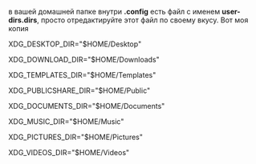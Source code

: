в вашей домашней папке внутри **.config** есть файл с именем **user-dirs.dirs**, просто отредактируйте этот файл по своему вкусу. Вот моя копия

XDG_DESKTOP_DIR="$HOME/Desktop"

XDG_DOWNLOAD_DIR="$HOME/Downloads"

XDG_TEMPLATES_DIR="$HOME/Templates"

XDG_PUBLICSHARE_DIR="$HOME/Public"

XDG_DOCUMENTS_DIR="$HOME/Documents"

XDG_MUSIC_DIR="$HOME/Music"

XDG_PICTURES_DIR="$HOME/Pictures"

XDG_VIDEOS_DIR="$HOME/Videos"


